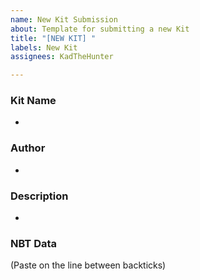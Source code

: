 ```yaml
---
name: New Kit Submission
about: Template for submitting a new Kit
title: "[NEW KIT] "
labels: New Kit
assignees: KadTheHunter

---
```


### Kit Name
- 

### Author
- 

### Description
- 

### NBT Data 
(Paste on the line between backticks)
```

```
